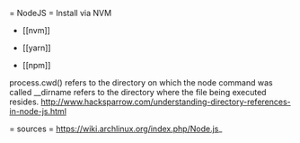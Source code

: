 = NodeJS =
Install via NVM
* [[nvm]]

* [[yarn]]
* [[npm]]


process.cwd() refers to the directory on which the node command was called
__dirname refers to the directory where the file being executed resides.
http://www.hacksparrow.com/understanding-directory-references-in-node-js.html

= sources =
https://wiki.archlinux.org/index.php/Node.js_
